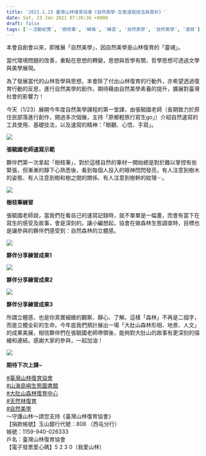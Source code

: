 ```yaml
---
title: '2021.1.23 臺灣山林復育協會《自然美學-生態速寫技法與賞析》'
date: Sat, 23 Jan 2021 07:20:36 +0000
draft: false
tags: ['－活動紀實', '樹枝筆', '線條', '練習', '自然美學', '自然美學', '速寫']
---
```


本會自創會以來，即推展「自然美學」，因自然美學是山林復育的「靈魂」。

當代環境問題的改善，重點在思想的轉變，思想與哲學有關，哲學思想可透過文學與美學展現。

為了發展當代的山林哲學與思想，本會除了付出山林復育的行動外，亦希望透過復育行動的反思，進行自然美學的創作。期待藉由自然美學素養的提升，擴展對臺灣社會的影響力！

今天（1/23）展開今年度自然美學課程的第一堂課，由張毓國老師（長期致力於原住民部落進行創作，開過多次個展，主持「原鄉輕旅行寫生go」）介紹自然速寫的工具使用、基礎技法，以及速寫的精神：「眼觀、心悟、手寫」。

![](https://www.reforestation.tw/wp-content/uploads/2021/01/ki.png)

**張毓國老師速寫示範**

夥伴們第一次拿起「樹枝筆」，對於這樣自然的筆材一開始總是對於難以掌控有些緊張，但漸漸的靜下心熟悉後，看到每個人投入的眼神閃閃發亮，有人注意到樹木的姿態、有人注意到樹和樹之間的關係、有人注意到樹幹的紋理⋯。

![](https://www.reforestation.tw/wp-content/uploads/2021/01/141487302_4860242363992750_121527061747099133_o.jpg)

**樹枝筆練習**

張毓國老師說，當我們在看自己的速寫記錄時，就不單單是一幅畫，而會有當下在寫生的感受及故事，會是深刻的。讓小編想起，協會在做森林生態調查時，目標也是讓參與的夥伴們感受到：自然森林的立體感。

![](https://www.reforestation.tw/wp-content/uploads/2021/01/140520955_4860241877326132_6184776492845952410_o.jpg)

**夥伴分享練習成果1**

![](https://www.reforestation.tw/wp-content/uploads/2021/01/140924605_4860242253992761_6012043865492511289_o.jpg)

**夥伴分享練習成果2**

![](https://www.reforestation.tw/wp-content/uploads/2021/01/140470300_4860241823992804_3338580103658944847_o.jpg)

**夥伴分享練習成果3**

所謂立體感，也是你真實細緻的觀察、靜心、了解。這樣「森林」不再是二個字，而是立體全彩的生命。今年底我們預計展出一場「大肚山森林形相、地景、人文」的成果美展，相信夥伴們在張毓國老師帶領後，能夠對大肚山的故事有更深刻的描繪和連結。感謝大家的參與，一起加油！

![](https://www.reforestation.tw/wp-content/uploads/2021/01/140901820_4860242107326109_685013702737990771_o.jpg)

**期待下次上課~**

[#臺灣山林復育協會](https://www.facebook.com/hashtag/%E8%87%BA%E7%81%A3%E5%B1%B1%E6%9E%97%E5%BE%A9%E8%82%B2%E5%8D%94%E6%9C%83?__eep__=6&__gid__=920643521346158&__cft__[0]=AZU-nnyB8kB3GQIfQsron2fU_O-pgfHGayuF_s4RIXO_0Q7GB20nInfABI08LJuEFyZkZlX5ij6m5AcTI_mUhKh0a4tok7-CY0iNtrPsJPJGBjIV19KsJ8W0_XNbnTWbT_GYmw3DRNB5biqrqgmxZ_jRueN-90M4K1y3wIQWamai9XmvxxrosIXjn8UyTbctP8s&__tn__=*NK-R)  
[#山海島嶼生態圖書館](https://www.facebook.com/hashtag/%E5%B1%B1%E6%B5%B7%E5%B3%B6%E5%B6%BC%E7%94%9F%E6%85%8B%E5%9C%96%E6%9B%B8%E9%A4%A8?__eep__=6&__gid__=920643521346158&__cft__[0]=AZU-nnyB8kB3GQIfQsron2fU_O-pgfHGayuF_s4RIXO_0Q7GB20nInfABI08LJuEFyZkZlX5ij6m5AcTI_mUhKh0a4tok7-CY0iNtrPsJPJGBjIV19KsJ8W0_XNbnTWbT_GYmw3DRNB5biqrqgmxZ_jRueN-90M4K1y3wIQWamai9XmvxxrosIXjn8UyTbctP8s&__tn__=*NK-R)  
[#大肚山森林復育中心](https://www.facebook.com/hashtag/%E5%A4%A7%E8%82%9A%E5%B1%B1%E6%A3%AE%E6%9E%97%E5%BE%A9%E8%82%B2%E4%B8%AD%E5%BF%83?__eep__=6&__gid__=920643521346158&__cft__[0]=AZU-nnyB8kB3GQIfQsron2fU_O-pgfHGayuF_s4RIXO_0Q7GB20nInfABI08LJuEFyZkZlX5ij6m5AcTI_mUhKh0a4tok7-CY0iNtrPsJPJGBjIV19KsJ8W0_XNbnTWbT_GYmw3DRNB5biqrqgmxZ_jRueN-90M4K1y3wIQWamai9XmvxxrosIXjn8UyTbctP8s&__tn__=*NK-R)  
[#天然林復育](https://www.facebook.com/hashtag/%E5%A4%A9%E7%84%B6%E6%9E%97%E5%BE%A9%E8%82%B2?__eep__=6&__gid__=920643521346158&__cft__[0]=AZU-nnyB8kB3GQIfQsron2fU_O-pgfHGayuF_s4RIXO_0Q7GB20nInfABI08LJuEFyZkZlX5ij6m5AcTI_mUhKh0a4tok7-CY0iNtrPsJPJGBjIV19KsJ8W0_XNbnTWbT_GYmw3DRNB5biqrqgmxZ_jRueN-90M4K1y3wIQWamai9XmvxxrosIXjn8UyTbctP8s&__tn__=*NK-R)  
[#自然美學](https://www.facebook.com/hashtag/%E8%87%AA%E7%84%B6%E7%BE%8E%E5%AD%B8?__eep__=6&__gid__=920643521346158&__cft__[0]=AZU-nnyB8kB3GQIfQsron2fU_O-pgfHGayuF_s4RIXO_0Q7GB20nInfABI08LJuEFyZkZlX5ij6m5AcTI_mUhKh0a4tok7-CY0iNtrPsJPJGBjIV19KsJ8W0_XNbnTWbT_GYmw3DRNB5biqrqgmxZ_jRueN-90M4K1y3wIQWamai9XmvxxrosIXjn8UyTbctP8s&__tn__=*NK-R)  
～守護山林～請您支持《臺灣山林復育協會》  
【捐款帳號】玉山銀行代號：808 （西屯分行）  
帳號：1159-940-026333  
戶名：臺灣山林復育協會  
【電子發票愛心碼】5 2 3 0（我愛山林）
